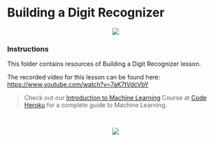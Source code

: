 # Building a Digit Recognizer

<p align="center">
 <img src="http://www.codeheroku.com/static/images/digit_recog.gif">
</p>

### Instructions

This folder contains resources of Building a Digit Recognizer lesson.

The recorded video for this lesson can be found here: https://www.youtube.com/watch?v=7aK7tVdcVbY

> Check out our [Introduction to Machine Learning](http://www.codeheroku.com/course?course_id=1) Course at [Code Heroku](http://www.codeheroku.com/) for a complete guide to Machine Learning.
<br>

<p align="center"><a href="http://www.codeheroku.com/">
 <img src="http://www.codeheroku.com/static/images/logo5.png"></a>
</p>
